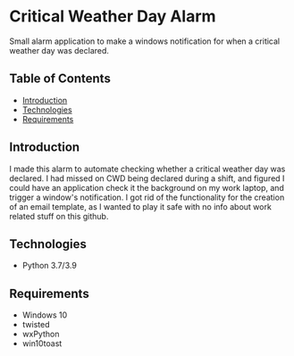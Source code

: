 # Critical Weather Day Alarm #
Small alarm application to make a windows notification for when a critical weather day was declared.

## Table of Contents ##
 - [Introduction](#Introduction)
 - [Technologies](#Technologies)
 - [Requirements](#Requirements)
 
## Introduction ##
I made this alarm to automate checking whether a critical weather day was declared. I had missed on CWD being declared during a shift, and figured I could have an application check it the background on my work laptop, and trigger a window's notification. I got rid of the functionality for the creation of an email template, as I wanted to play it safe with no info about work related stuff on this github. 

## Technologies ##
- Python 3.7/3.9

## Requirements ##
- Windows 10
- twisted
- wxPython
- win10toast

